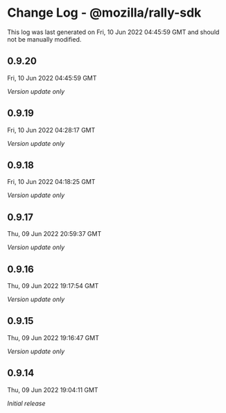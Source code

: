 # Change Log - @mozilla/rally-sdk

This log was last generated on Fri, 10 Jun 2022 04:45:59 GMT and should not be manually modified.

## 0.9.20
Fri, 10 Jun 2022 04:45:59 GMT

_Version update only_

## 0.9.19
Fri, 10 Jun 2022 04:28:17 GMT

_Version update only_

## 0.9.18
Fri, 10 Jun 2022 04:18:25 GMT

_Version update only_

## 0.9.17
Thu, 09 Jun 2022 20:59:37 GMT

_Version update only_

## 0.9.16
Thu, 09 Jun 2022 19:17:54 GMT

_Version update only_

## 0.9.15
Thu, 09 Jun 2022 19:16:47 GMT

_Version update only_

## 0.9.14
Thu, 09 Jun 2022 19:04:11 GMT

_Initial release_

